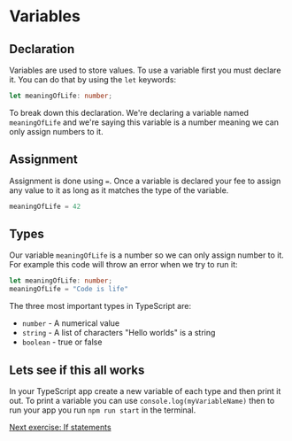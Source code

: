 # Variables

## Declaration

Variables are used to store values. To use a variable first you must declare it.
You can do that by using the `let` keywords:

```ts
let meaningOfLife: number;
```

To break down this  declaration. We're declaring a variable named `meaningOfLife`
and we're saying this variable is a number meaning we can only assign numbers to
it.

## Assignment

Assignment is done using `=`. Once a variable is declared your fee to assign any
value to it as long as it matches the type of the variable.

```ts
meaningOfLife = 42
```

## Types

Our variable `meaningOfLife` is a number so we can only assign number to it. For
example this code will throw an error when we try to run it:

```ts
let meaningOfLife: number;
meaningOfLife = "Code is life"
```

The three most important types in TypeScript are:

* `number` - A numerical value
* `string` - A list of characters "Hello worlds" is a string
* `boolean` - true or false

## Lets see if this all works

In your TypeScript app create a new variable of each type and then print it out.
To print a variable you can use `console.log(myVariableName)` then to run your
app you run `npm run start` in the terminal.


[Next exercise: If statements](/notes/week2/if.md)
